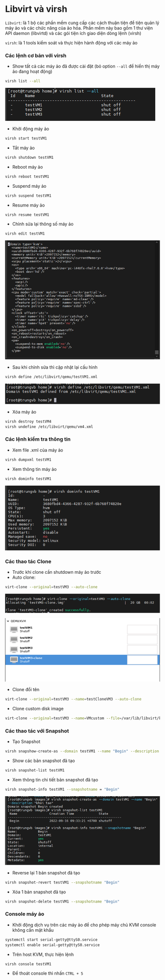 # Libvirt và virsh

```Libvirt```: là 1 bộ các phần mềm cung cấp các cách thuận tiện để tiện quản lý máy ảo và các chức năng của ảo hóa. Phần mềm này bao gồm 1 thư viện API daemon (libvirtd) và các gói tiện ích giao diện dòng lệnh (virsh)

```virsh```: là 1 tools kiểm soát và thực hiện hành động với các máy ảo

### Các lệnh cơ bản với virsh

- Show tất cả các máy ảo đã được cài đặt (bỏ option ```--all``` để hiển thị máy ảo đang hoạt động) 

```sh
virsh list --all
```

![](./kvmimages/virsh_1.png)

- Khởi động máy ảo

```sh
virsh start testVM1
```

- Tắt máy ảo

```sh
virsh shutdown testVM1
```

- Reboot máy ảo

```sh
virsh reboot testVM1
```

- Suspend máy ảo

```sh
virsh suspend testVM1
```

- Resume máy ảo

```sh
virsh resume testVM1
```

- Chỉnh sửa lại thông số máy ảo

```sh
virsh edit testVM1
```

![](./kvmimages/virsh_2.png)

- Sau khi chỉnh sửa thì cập nhật lại cấu hình

```sh
virsh define /etc/libvirt/qemu/testVM1.xml
```

![](./kvmimages/virsh_3.png)

- Xóa máy ảo

```sh
virsh destroy testVM4
virsh undefine /etc/libvirt/qemu/vm4.xml
```

### Các lệnh kiểm tra thông tin

- Xem file .xml của máy ảo

```sh
virsh dumpxml testVM1
```

- Xem thông tin máy ảo

```sh
virsh dominfo testVM1
```

![](./kvmimages/virsh_4.png)

### Các thao tác Clone

- Trước khi clone cần shutdown máy ảo trước
- Auto clone:

```sh
virt-clone --original=testVM3 --auto-clone
```

![](./kvmimages/virsh_5.png)

![](./kvmimages/virsh_6.png)

- Clone đổi tên

```sh
virt-clone --original=testVM3 --name=testCloneVM3 --auto-clone
```

- Clone custom disk image

```sh
virt-clone --original=testVM3 --name=VMcustom --file=/var/lib/libvirt/kvmimages/VMcustom.qcow2
```

### Các thao tác với Snapshot

- Tạo Snapshot

```sh
virsh snapshow-create-as --domain testVM1 --name "Begin" --description "khoi tao"
```

- Show các bản snapshot đã tạo

```sh
virsh snapshot-list testVM1
```

- Xem thông tin chi tiết bản snapshot đã tạo

```sh
virsh snapshot-info testVM1 --snapshotname = "Begin"
```

![](./kvmimages/virsh_7.png)

- Reverse lại 1 bản snapshot đã tạo

```sh
virsh snapshot-revert testVM1 --snapshotname "Begin"
```

- Xóa 1 bản snapshot đã tạo

```sh
virsh snapshot-delete testVM1 --snapshotname "Begin"
```

### Console máy ảo

- Khởi động dịch vụ trên các máy ảo để cho phép máy chủ KVM console không cần mật khẩu

```sh
systemctl start serial-getty@ttyS0.service
systemctl enable serial-getty@ttyS0.service
```

- Trên host KVM, thực hiện lệnh

```sh
virsh console testVM1
```

- Để thoát console thì nhấn ```CTRL + 5```